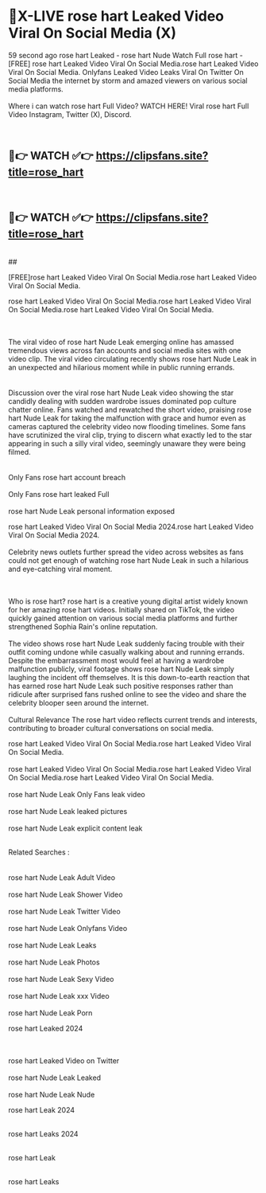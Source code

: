 # 🔴X-LIVE rose hart Leaked Video Viral On Social Media (X)<br>


59 second ago rose hart Leaked  - rose hart Nude  Watch Full rose hart - [FREE] rose hart Leaked Video Viral On Social Media.rose hart Leaked Video Viral On Social Media.   Onlyfans Leaked Video Leaks Viral On Twitter On Social Media the internet by storm and amazed viewers on various social media platforms. <br><br>
Where i can watch rose hart Full Video? WATCH HERE! Viral rose hart Full Video Instagram, Twitter (X), Discord. <br>


 <br>

##  🔴👉 WATCH ✅👉  <a href="https://clipsfans.site?title=rose_hart&ref=git">https://clipsfans.site?title=rose_hart</a> <br>
  <br>

##  🔴👉 WATCH ✅👉  <a href="https://clipsfans.site?title=rose_hart&ref=git">https://clipsfans.site?title=rose_hart</a> <br>
  <br>
  ##



[FREE]rose hart Leaked Video Viral On Social Media.rose hart Leaked Video Viral On Social Media. <br>

rose hart Leaked Video Viral On Social Media.rose hart Leaked Video Viral On Social Media.rose hart Leaked Video Viral On Social Media. <br>


  <br>

  <br>
The viral video of rose hart Nude Leak emerging online has amassed tremendous views across fan accounts and social media sites with one video clip. The viral video circulating recently shows rose hart Nude Leak in an unexpected and hilarious moment while in public running errands.<br>
<br>


<br>
Discussion over the viral rose hart Nude Leak video showing the star candidly dealing with sudden wardrobe issues dominated pop culture chatter online. Fans watched and rewatched the short video, praising rose hart Nude Leak for taking the malfunction with grace and humor even as cameras captured the celebrity video now flooding timelines. Some fans have scrutinized the viral clip, trying to discern what exactly led to the star appearing in such a silly viral video, seemingly unaware they were being filmed.<br>
<br>
<br> 
Only Fans rose hart account breach<br>
<br>
Only Fans rose hart leaked Full <br>
<br>
rose hart Nude Leak personal information exposed<br>

rose hart Leaked Video Viral On Social Media 2024.rose hart Leaked Video Viral On Social Media 2024. <br>
<br>
Celebrity news outlets further spread the video across websites as fans could not get enough of watching rose hart Nude Leak in such a hilarious and eye-catching viral moment.<br>
<br>

<br>
Who is rose hart? rose hart is a creative young digital artist widely known for her amazing rose hart videos. Initially shared on TikTok, the video quickly gained attention on various social media platforms and further strengthened Sophia Rain's online reputation.<br>
<br>
The video shows rose hart Nude Leak suddenly facing trouble with their outfit coming undone while casually walking about and running errands. Despite the embarrassment most would feel at having a wardrobe malfunction publicly, viral footage shows rose hart Nude Leak simply laughing the incident off themselves. It is this down-to-earth reaction that has earned rose hart Nude Leak such positive responses rather than ridicule after surprised fans rushed online to see the video and share the celebrity blooper seen around the internet.<br>
<br>
Cultural Relevance The rose hart video reflects current trends and interests, contributing to broader cultural conversations on social media.<br>

rose hart Leaked Video Viral On Social Media.rose hart Leaked Video Viral On Social Media.<br>
<br>
rose hart Leaked Video Viral On Social Media.rose hart Leaked Video Viral On Social Media.rose hart Leaked Video Viral On Social Media.<br>
<br>
rose hart Nude Leak Only Fans leak video<br>
<br>
rose hart Nude Leak leaked pictures<br>
<br>
rose hart Nude Leak explicit content leak<br>


<br>
Related Searches :<br>
<br>

<br>
rose hart Nude Leak Adult Video<br>
<br>
rose hart Nude Leak Shower Video<br>
<br>
rose hart Nude Leak Twitter Video<br>
<br>
rose hart Nude Leak Onlyfans Video<br>
<br>
rose hart Nude Leak Leaks<br>
<br>
rose hart Nude Leak Photos<br>

<br>
rose hart Nude Leak Sexy Video<br>
<br>
rose hart Nude Leak xxx Video<br>
<br>
rose hart Nude Leak Porn<br>

rose hart  Leaked 2024 <br> <br>
<br>

rose hart Leaked Video on Twitter <br>
<br>
rose hart Nude Leak Leaked<br>
<br>
rose hart Nude Leak Nude<br>


rose hart  Leak 2024 <br> <br>



rose hart  Leaks 2024 <br> <br>



 
rose hart  Leak<br> <br>



rose hart  Leaks<br> <br>





</p>




 



</p>










